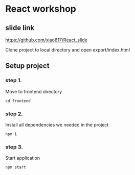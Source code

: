 # React workshop
## slide link
https://github.com/xiao617/React_slide

Clone project to local directory and open export/index.html

## Setup project
### step 1.
Move to frontend directory
```
cd frontend
```

### step 2.
Install all dependencies we needed in the project
```
npm i
```

### step 3.
Start application 
```
npm start
```